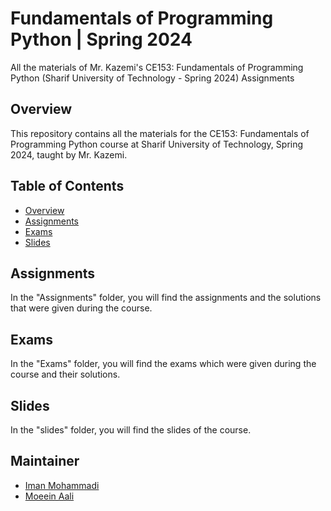 # Fundamentals of Programming Python | Spring 2024
All the materials of Mr. Kazemi's CE153: Fundamentals of Programming Python (Sharif University of Technology - Spring 2024) Assignments

## Overview

This repository contains all the materials for the CE153: Fundamentals of Programming Python course at Sharif University of Technology, Spring 2024, taught by Mr. Kazemi.

## Table of Contents

- [Overview](#overview)
- [Assignments](#assignments)
- [Exams](#exams)
- [Slides](#slides)

## Assignments

In the "Assignments" folder, you will find the assignments and the solutions that were given during the course.

## Exams

In the "Exams" folder, you will find the exams which were given during the course and their solutions.

## Slides

In the "slides" folder, you will find the slides of the course.

## Maintainer

- [Iman Mohammadi](https://github.com/Imanm02)
- [Moeein Aali](https://github.com/moeeinaali)

